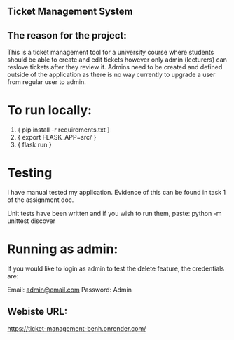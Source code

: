 ## Ticket Management System
## The reason for the project:

This is a ticket management tool for a university course where students should be able to create and edit tickets however only admin (lecturers) can reslove tickets after they review it. Admins need to be created and defined outside of the application as there is no way currently to upgrade a user from regular user to admin.





# To run locally:
1.  { pip install -r requirements.txt }
2.  { export FLASK_APP=src/ }
3.  { flask run }

# Testing
I have manual tested my application.
Evidence of this can be found in task 1 of the assignment doc.

Unit tests have been written and if you wish to run them, paste:
python -m unittest discover

# Running as admin:
If you would like to login as admin to test the delete feature, the credentials are:

Email: admin@email.com
Password: Admin

## Webiste URL:
https://ticket-management-benh.onrender.com/




